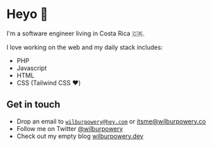 # Heyo 🤠

I'm a software engineer living in Costa Rica 🇨🇷.

I love working on the web and my daily stack includes:

- PHP
- Javascript
- HTML
- CSS (Tailwind CSS ♥️)

## Get in touch

- Drop an email to [`wilburpowery@hey.com`](mailto:wilburpowery@hey.com) or [itsme@wilburpowery.co](mailto:itsme@wilburpowery.co)
- Follow me on Twitter [@wilburpowery](https://twitter.com/wilburpowery)
- Check out my empty blog [wilburpowery.dev](https://wilburpowery.dev)



